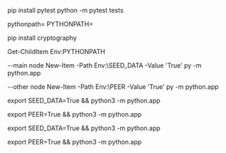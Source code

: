 pip install pytest
python -m pytest tests

pythonpath=
PYTHONPATH=

pip install cryptography

Get-ChildItem Env:PYTHONPATH

--main node
New-Item -Path Env:\SEED_DATA -Value 'True'
py -m python.app

--other node
New-Item -Path Env:\PEER -Value 'True'
py -m python.app

export SEED_DATA=True && python3 -m python.app

export PEER=True && python3 -m python.app

export SEED_DATA=True && python3 -m python.app

export PEER=True && python3 -m python.app
